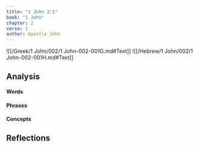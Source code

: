 ```yaml
---
title: "1 John 2:1"
book: "1 John"
chapter: 2
verse: 1
author: Apostle John
---
```

![[/Greek/1 John/002/1 John-002-001G.md#Text]]
![[/Hebrew/1 John/002/1 John-002-001H.md#Text]]

## Analysis

#### Words

#### Phrases

#### Concepts

## Reflections
